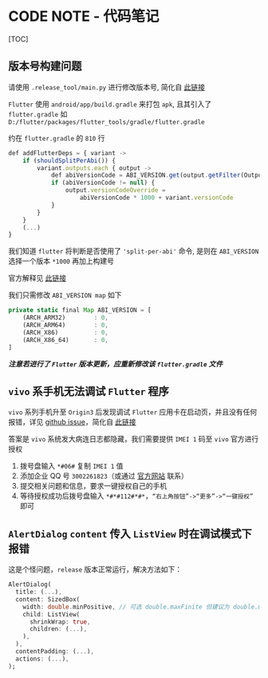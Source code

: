 # CODE NOTE - 代码笔记

[TOC]

## 版本号构建问题

请使用 `.release_tool/main.py` 进行修改版本号, 简化自 [此链接](https://www.jianshu.com/p/5058eb7505d3)

`Flutter` 使用 `android/app/build.gradle` 来打包 `apk`, 且其引入了 `flutter.gradle` 如 `D:/flutter/packages/flutter_tools/gradle/flutter.gradle`

约在 `flutter.gradle` 的 `810` 行

```js
def addFlutterDeps = { variant ->
    if (shouldSplitPerAbi()) {
        variant.outputs.each { output ->
            def abiVersionCode = ABI_VERSION.get(output.getFilter(OutputFile.ABI))
            if (abiVersionCode != null) {
                output.versionCodeOverride =
                    abiVersionCode * 1000 + variant.versionCode
            }
        }
    }
    (...)
}
```

我们知道 `flutter` 将判断是否使用了 `'split-per-abi'` 命令, 是则在 `ABI_VERSION` 选择一个版本 `*1000` 再加上构建号

官方解释见 [此链接](https://developer.android.com/studio/build/configure-apk-splits)

我们只需修改 `ABI_VERSION map` 如下

```js
private static final Map ABI_VERSION = [
    (ARCH_ARM32)        : 0,
    (ARCH_ARM64)        : 0,
    (ARCH_X86)          : 0,
    (ARCH_X86_64)       : 0,
]
```

***注意若进行了 `Flutter` 版本更新，应重新修改该 `flutter.gradle` 文件***

## `vivo` 系手机无法调试 `Flutter` 程序

`vivo` 系列手机升至 `Origin3` 后发现调试 `Flutter` 应用卡在启动页，并且没有任何报错，详见 [github issue](https://github.com/flutter/flutter/issues/117019)，简化自 [此链接](https://blog.csdn.net/qq910689331/article/details/128790897)

答案是 `vivo` 系统发大病连日志都隐藏，我们需要提供 `IMEI 1` 码至 `vivo` 官方进行授权

1. 拨号盘输入 `*#06#` 复制 `IMEI 1` 值
2. 添加企业 QQ 号 `3002261823`（或通过 [官方网站](https://dev.vivo.com.cn/connectus/customerService?from=header) 联系）
3. 提交相关问题和信息，要求一键授权自己的手机
4. 等待授权成功后拨号盘输入 `*#*#112#*#*`，`“右上角按钮”->“更多”->“一键授权”` 即可

## `AlertDialog` `content` 传入 `ListView` 时在调试模式下报错

这是个怪问题，`release` 版本正常运行，解决方法如下：

```dart
AlertDialog(
  title: (...),
  content: SizedBox(
    width: double.minPositive, // 可选 double.maxFinite 但建议为 double.minPositive,
    child: ListView(
      shrinkWrap: true,
      children: (...),
    ),
  ),
  contentPadding: (...),
  actions: (...),
);
```
